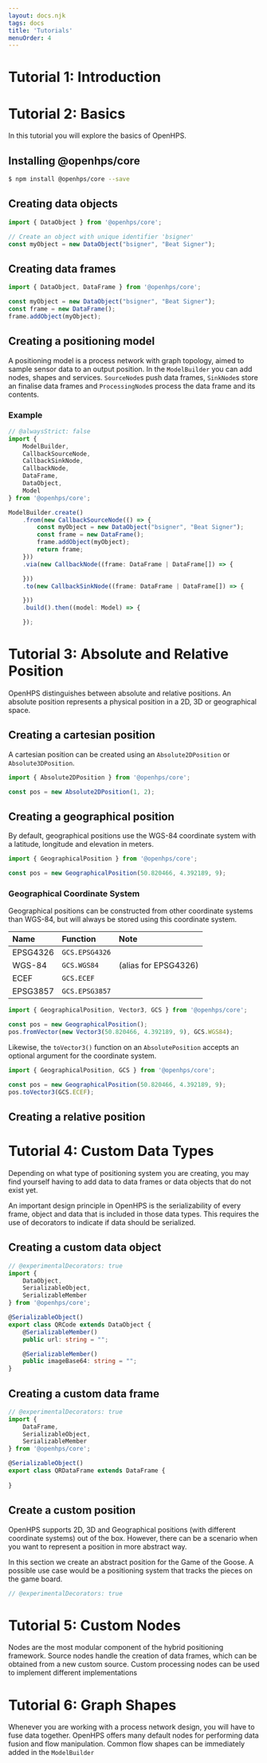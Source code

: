 ```yaml
---
layout: docs.njk
tags: docs
title: 'Tutorials'
menuOrder: 4
---
```


# Tutorial 1: Introduction


# Tutorial 2: Basics
In this tutorial you will explore the basics of OpenHPS.

## Installing @openhps/core
```bash
$ npm install @openhps/core --save
```

## Creating data objects

```ts twoslash
import { DataObject } from '@openhps/core';

// Create an object with unique identifier 'bsigner'
const myObject = new DataObject("bsigner", "Beat Signer");
```

## Creating data frames

```ts twoslash
import { DataObject, DataFrame } from '@openhps/core';

const myObject = new DataObject("bsigner", "Beat Signer");
const frame = new DataFrame();
frame.addObject(myObject);
```

## Creating a positioning model
A positioning model is a process network with graph topology, aimed to sample sensor data to an output position. In the ```ModelBuilder``` you can add nodes, shapes and services. ```SourceNode```s push data frames, ```SinkNode```s store an finalise data frames and ```ProcessingNode```s process the data frame and its contents.

### Example
```ts twoslash
// @alwaysStrict: false
import { 
    ModelBuilder,
    CallbackSourceNode,
    CallbackSinkNode,
    CallbackNode,
    DataFrame,
    DataObject,
    Model
} from '@openhps/core';

ModelBuilder.create()
    .from(new CallbackSourceNode(() => {
        const myObject = new DataObject("bsigner", "Beat Signer");
        const frame = new DataFrame();
        frame.addObject(myObject);
        return frame;
    }))
    .via(new CallbackNode((frame: DataFrame | DataFrame[]) => {

    }))
    .to(new CallbackSinkNode((frame: DataFrame | DataFrame[]) => {

    }))
    .build().then((model: Model) => {

    });
```

# Tutorial 3: Absolute and Relative Position
OpenHPS distinguishes between absolute and relative positions. An absolute position represents a physical
position in a 2D, 3D or geographical space.

## Creating a cartesian position
A cartesian position can be created using an ```Absolute2DPosition``` or ```Absolute3DPosition```.
```ts twoslash
import { Absolute2DPosition } from '@openhps/core';

const pos = new Absolute2DPosition(1, 2);
```

## Creating a geographical position
By default, geographical positions use the WGS-84 coordinate system with a latitude, longitude and
elevation in meters.

```ts twoslash
import { GeographicalPosition } from '@openhps/core';

const pos = new GeographicalPosition(50.820466, 4.392189, 9);
```

### Geographical Coordinate System
Geographical positions can be constructed from other coordinate systems than WGS-84, but will
always be stored using this coordinate system.

|Name|Function|Note|
|:-|:-|:-|
|EPSG4326|```GCS.EPSG4326```||
|WGS-84|```GCS.WGS84```|(alias for EPSG4326)|
|ECEF|```GCS.ECEF```||
|EPSG3857|```GCS.EPSG3857```||

```ts twoslash
import { GeographicalPosition, Vector3, GCS } from '@openhps/core';

const pos = new GeographicalPosition();
pos.fromVector(new Vector3(50.820466, 4.392189, 9), GCS.WGS84);
```

Likewise, the ```toVector3()``` function on an ```AbsolutePosition``` accepts an optional argument
for the coordinate system.

```ts twoslash
import { GeographicalPosition, GCS } from '@openhps/core';

const pos = new GeographicalPosition(50.820466, 4.392189, 9);
pos.toVector3(GCS.ECEF);
```

## Creating a relative position


# Tutorial 4: Custom Data Types
Depending on what type of positioning system you are creating, you may find yourself
having to add data to data frames or data objects that do not exist yet.

An important design principle in OpenHPS is the serializability of every frame, object and data that is included in
those data types. This requires the use of decorators to indicate if data should be serialized.

## Creating a custom data object
```ts twoslash
// @experimentalDecorators: true
import { 
    DataObject,
    SerializableObject,
    SerializableMember
} from '@openhps/core';

@SerializableObject()
export class QRCode extends DataObject {
    @SerializableMember()
    public url: string = "";

    @SerializableMember()
    public imageBase64: string = "";
}
```

## Creating a custom data frame
```ts twoslash
// @experimentalDecorators: true
import { 
    DataFrame,
    SerializableObject,
    SerializableMember
} from '@openhps/core';

@SerializableObject()
export class QRDataFrame extends DataFrame {
    
}
```

## Create a custom position
OpenHPS supports 2D, 3D and Geographical positions (with different coordinate systems) out of the box. However, there can be a scenario when you
want to represent a position in more abstract way.

In this section we create an abstract position for the Game of the Goose. A possible use case would be a positioning system that tracks the pieces on the game board.

```ts twoslash
// @experimentalDecorators: true
```

# Tutorial 5: Custom Nodes
Nodes are the most modular component of the hybrid positioning framework. Source nodes handle the creation of data frames, which can be obtained from a new custom source. Custom processing nodes can be used to implement different implementations

# Tutorial 6: Graph Shapes
Whenever you are working with a process network design, you will have to fuse data together. OpenHPS offers many default nodes for performing data fusion and flow manipulation. Common flow shapes can be immediately added in the ```ModelBuilder``` 